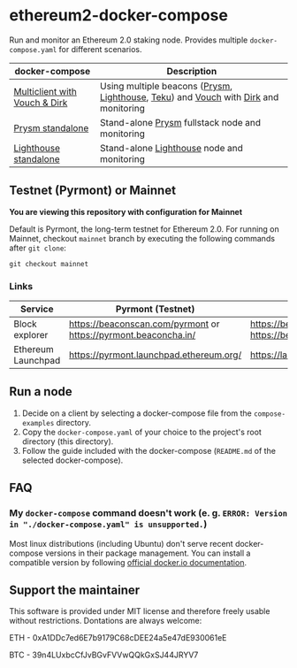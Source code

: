 # ethereum2-docker-compose

Run and monitor an Ethereum 2.0 staking node. Provides multiple `docker-compose.yaml` for different scenarios.

docker-compose | Description
---------------|-------------
[Multiclient with Vouch & Dirk](./compose-examples/multiclient-vouch-dirk) | Using multiple beacons ([Prysm](https://github.com/prysmaticlabs/prysm), [Lighthouse](https://github.com/sigp/lighthouse), [Teku](https://github.com/ConsenSys/teku)) and [Vouch](https://github.com/attestantio/vouch) with [Dirk](https://github.com/attestantio/dirk) and monitoring
[Prysm standalone](./compose-examples/prysm-only) | Stand-alone [Prysm](https://github.com/prysmaticlabs/prysm) fullstack node and monitoring
[Lighthouse standalone](./compose-examples/lighthouse-only) | Stand-alone [Lighthouse](https://github.com/sigp/lighthouse) node and monitoring

## Testnet (Pyrmont) or Mainnet
**You are viewing this repository with configuration for Mainnet**

Default is Pyrmont, the long-term testnet for Ethereum 2.0. For running on Mainnet, checkout `mainnet` branch by executing the following commands after `git clone`:
```
git checkout mainnet
```

### Links
Service | Pyrmont (Testnet) | Mainnet
--------|-------------------|---------
Block explorer | https://beaconscan.com/pyrmont or https://pyrmont.beaconcha.in/ | https://beaconscan.com/ or https://beaconcha.in/
Ethereum Launchpad | https://pyrmont.launchpad.ethereum.org/ | https://launchpad.ethereum.org/

## Run a node
1. Decide on a client by selecting a docker-compose file from the `compose-examples` directory.
2. Copy the `docker-compose.yaml` of your choice to the project's root directory (this directory).
3. Follow the guide included with the docker-compose (`README.md` of the selected docker-compose).

## FAQ
### My `docker-compose` command doesn't work (e. g. `ERROR: Version in "./docker-compose.yaml" is unsupported.`)
Most linux distributions (including Ubuntu) don't serve recent docker-compose versions in their package management. You can install a compatible version by following [official docker.io documentation](https://docs.docker.com/compose/install/).

## Support the maintainer
This software is provided under MIT license and therefore freely usable without restrictions. Dontations are always welcome:

ETH - 0xA1DDc7ed6E7b9179C68cDEE24a5e47dE930061eE

BTC - 39n4LUxbcCfJvBGvFVVwQQkGxSJ44JRYV7
